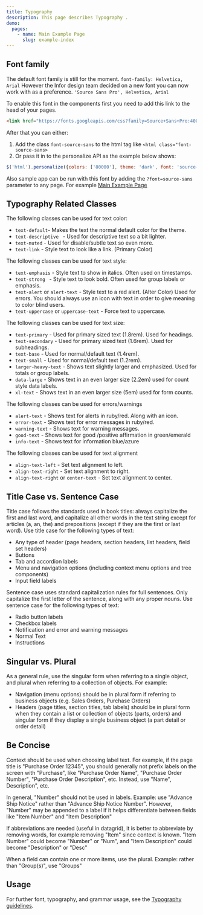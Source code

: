 ```yaml
---
title: Typography
description: This page describes Typography .
demo:
  pages:
    - name: Main Example Page
      slug: example-index
---
```


## Font family

The default font family is still for the moment. `font-family: Helvetica, Arial` However the Infor design
team decided on a new font you can now work with as a preference. `'Source Sans Pro', Helvetica, Arial`

To enable this font in the components first you need to add this link to the head of your pages.

```html
<link href="https://fonts.googleapis.com/css?family=Source+Sans+Pro:400,600" rel="stylesheet"/>
```

After that you can either:

1. Add the class `font-source-sans` to the html tag like `<html class="font-source-sans>`
2. Or pass it in to the personalize API as the example below shows:

```javascript
$('html').personalize({colors: ['80000'], theme: 'dark', font: 'source-sans'});
```

Also sample app can be run with this font by adding the `?font=source-sans` parameter to any page. For example
[Main Example Page]( ../components/personalize/example-index.html?font=source-sans)

## Typography Related Classes

The following classes can be used for text color:

* `text-default`- Makes the text the normal default color for the theme.
* `text-descriptive ` - Used for descriptive text so a bit lighter.
* `text-muted` - Used for disable/subtle text so even more.
* `text-link` - Style text to look like a link. (Primary Color)

The following classes can be used for text style:

* `text-emphasis` - Style text to show in italics. Often used on timestamps.
* `text-strong ` - Style text to look bold. Often used for group labels or emphasis.
* `text-alert` or `alert-text` - Style text to a red alert. (Alter Color) Used for errors. You should always use an icon with text in order to give meaning to color blind users.
* `text-uppercase` or `uppercase-text` - Force text to uppercase.

The following classes can be used for text size:

* `text-primary` - Used for primary sized text (1.8rem). Used for headings.
* `text-secondary` - Used for primary sized text (1.6rem). Used for subheadings.
* `text-base` - Used for normal/default text (1.4rem).
* `text-small` - Used for normal/default text (1.2rem).
* `larger-heavy-text` -  Shows text slightly larger and emphasized. Used for totals or group labels.
* `data-large` -  Shows text in an even larger size (2.2em) used for count style data labels.
* `xl-text` -  Shows text in an even larger size (5em) used for form counts.

The following classes can be used for errors/warnings

* `alert-text` - Shows text for alerts in ruby/red. Along with an icon.
* `error-text` -  Shows text for error messages in ruby/red.
* `warning-text` -  Shows text for warning messages.
* `good-text` -  Shows text for good /positive affirmation in green/emerald
* `info-text` -  Shows text for information blue/azure

The following classes can be used for text alignment

* `align-text-left` - Set text alignment to left.
* `align-text-right` -  Set text alignment to right.
* `align-text-right` or `center-text` -  Set text alignment to center.

## Title Case vs. Sentence Case

Title case follows the standards used in book titles: always capitalize the first and last word, and capitalize all other words in the text string except for articles (a, an, the) and prepositions (except if they are the first or last word). Use title case for the following types of text:

- Any type of header (page headers, section headers, list headers, field set headers)
- Buttons
- Tab and accordion labels
- Menu and navigation options (including context menu options and tree components)
- Input field labels

Sentence case uses standard capitalization rules for full sentences. Only capitalize the first letter of the sentence, along with any proper nouns. Use sentence case for the following types of text:

- Radio button labels
- Checkbox labels
- Notification and error and warning messages
- Normal Text
- Instructions

## Singular vs. Plural

As a general rule, use the singular form when referring to a single object, and plural when referring to a collection of objects. For example:

- Navigation (menu options) should be in plural form if referring to business objects (e.g. Sales Orders, Purchase Orders)
- Headers (page titles, section titles, tab labels) should be in plural form when they contain a list or collection of objects (parts, orders) and singular form if they display a single business object (a part detail or order detail)

## Be Concise

Context should be used when choosing label text. For example, if the page title is "Purchase Order 12345", you should generally not prefix labels on the screen with "Purchase", like "Purchase Order Name", "Purchase Order Number", "Purchase Order Description", etc. Instead, use "Name", Description", etc.

In general, "Number" should not be used in labels. Example: use "Advance Ship Notice" rather than "Advance Ship Notice Number". However, "Number" may be appended to a label if it helps differentiate between fields like "Item Number" and "Item Description"

If abbreviations are needed (useful in datagrid), it is better to abbreviate by removing words, for example removing "Item" since context is known. "Item Number" could become "Number" or "Num", and "Item Description" could become "Description" or "Desc"

When a field can contain one or more items, use the plural. Example: rather than "Group(s)", use "Groups"

## Usage

For further font, typography, and grammar usage, see the [Typography guidelines](/guidelines/identity/typography).
